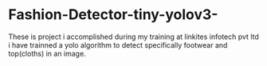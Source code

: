# Fashion-Detector-tiny-yolov3-
These is project i  accomplished during my training at linkites infotech pvt ltd
i have trainned a yolo algorithm to detect specifically footwear and top(cloths) in an image.  
